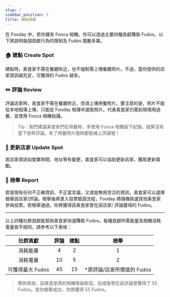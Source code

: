 ```yaml
---
slug: /
sidebar_position: 3
title: 開始貢獻
---
```


在 Fooday 中，若你擁有 Fooca 相機，你可以透過主要四種貢獻賺取 Fudos。以下將說明每個貢獻行為的限制及 Fudos 獎勵多寡。

### 🏠 建點 Create Spot
建點時，美食家不需在餐廳附近，也不強制需上傳餐廳照片。不過，當你提供的店家資訊越充足，可獲得的 Fudos 越多。  


### ✏️ 評論 Review
評論店家時，美食家不需在餐廳附近，但須上傳用餐照片。要注意的是，照片不能從本地相簿上傳，只能從 Fooday 相簿中選取照片。代表美食家仍需到現場用過餐，並使用 Fooca 相機拍攝。

>Tip：我們建議美食家們在用餐時，多使用 Fooca 相機留下紀錄。就算沒有當下發佈評論，有了用餐照片隨時都能補上評論喔！  

### 👷 更新店家 Update Spot
若店家資訊如營業時間、地址等有變更，美食家可以協助更新店家，獲取更新獎勵。  

### 🚨 檢舉 Report
若發現有任何不正確資訊、不正當言論，又或是無用空泛的資訊，美食家可以選擇檢舉該店家/評論。檢舉後將進入投票驗證流程，Fooday 將隨機挑選其他美食家參與投票。若檢舉通過，你將獲得該美食家曾在該店家/ 評論獲得的 Fudos。  

***

  
以上四種社群貢獻能幫助美食家快速賺取 Fudos。每種貢獻所需能量及相機消耗電量皆不相同，請參考以下表格：  

  
  

| 社群貢獻        | 評論          | 建點          | 檢舉         |
|:---:        | :---:        |:---:       | :---:       |
| 消耗能量 | 4 | 2 | 1 |
| 消耗電量       | 10       | 5       | 2       |
| 可獲得最大 Fudos         | 45         | 15         | *原評論/店家所價值的 Fudos         |
  

>舉例來說，該美食家用的相機等級較高，加成後曾在該評論曾獲得了 55 Fudos。若你檢舉成功，你將獲得 55 Fudos。


